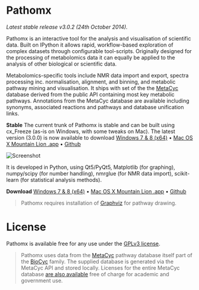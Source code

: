 # Pathomx

*Latest stable release v3.0.2 (24th October 2014).*

Pathomx is an interactive tool for the analysis and visualisation of scientific data.
Built on IPython it allows rapid, workflow-based exploration of complex datasets through
configurable tool-scripts. Originally designed for the processing of metabolomics data
it can equally be applied to the analysis of other biological or scientific data.

Metabolomics-specific tools include NMR data import and export, spectra processing inc. normalisation, alignment,
and binning, and metabolic pathway mining and visualisation. It ships with set of the the [MetaCyc][metacyc] database
derived from the public API containing most key metabolic pathways. Annotations from the MetaCyc database are
available including synonyms, associated reactions and pathways and database unification links.

**Stable** The current trunk of Pathomx is stable and can be built using cx_Freeze (as-is on Windows, with some tweaks on Mac). The latest version (3.0.0) is now available to download
[Windows 7 & 8 (x64)][pathomx-windows] &bull; [Mac OS X Mountain Lion .app][pathomx-mac] &bull; [Github][pathomx-github]

![Screenshot](http://pathomx.org/images/software/pathomx/annotation_demo.png)

It is developed in Python, using Qt5/PyQt5, Matplotlib (for graphing), numpy/scipy (for number handling), nmrglue (for NMR data import), scikit-learn (for statistical analysis methods).

**Download** [Windows 7 & 8 (x64)][pathomx-windows] &bull; [Mac OS X Mountain Lion .app][pathomx-mac] &bull; [Github][pathomx-github]

> Pathomx requires installation of [Graphviz][graphviz] for pathway drawing.

# License

Pathomx is available free for any use under the [GPLv3 license](http://www.gnu.org/licenses/gpl.html).

> Pathomx uses data from the [MetaCyc](http://metacyc.org) pathway database itself part of
the [BioCyc](http://biocyc.org) family. The supplied database is generated via the 
MetaCyc API and stored locally. Licenses for the entire MetaCyc database
[are also available](http://metacyc.org/contact.shtml) free of charge for academic
and government use.

 [pathomx-github]: https://github.com/pathomx/pathomx
 [pathomx-github-issues]: https://github.com/pathomx/pathomx/issues
 [metacyc]: http://metacyc.org
 [pathomx-mac]: http://download.pathomx.org/Pathomx-latest.dmg
 [pathomx-windows]: http://download.pathomx.org/Pathomx-latest.exe
 [graphviz]: http://www.graphviz.org/
 
